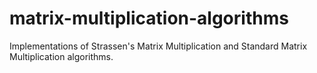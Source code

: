 # matrix-multiplication-algorithms
Implementations of Strassen's Matrix Multiplication and Standard Matrix Multiplication algorithms. 
